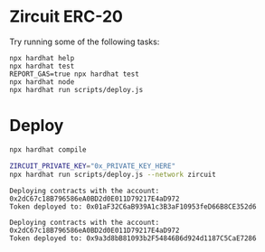 # Zircuit ERC-20

Try running some of the following tasks:

```shell
npx hardhat help
npx hardhat test
REPORT_GAS=true npx hardhat test
npx hardhat node
npx hardhat run scripts/deploy.js
```

# Deploy

```bash
npx hardhat compile

ZIRCUIT_PRIVATE_KEY="0x_PRIVATE_KEY_HERE"
npx hardhat run scripts/deploy.js --network zircuit
```

```
Deploying contracts with the account: 0x2dC67c18B796586eA0BD2d0E011D79217E4aD972
Token deployed to: 0x01aF32C6aB939A1c3B3aF10953feD66B8CE352d6

Deploying contracts with the account: 0x2dC67c18B796586eA0BD2d0E011D79217E4aD972
Token deployed to: 0x9a3d8bB81093b2F54846B6d924d1187C5CaE7286
```
